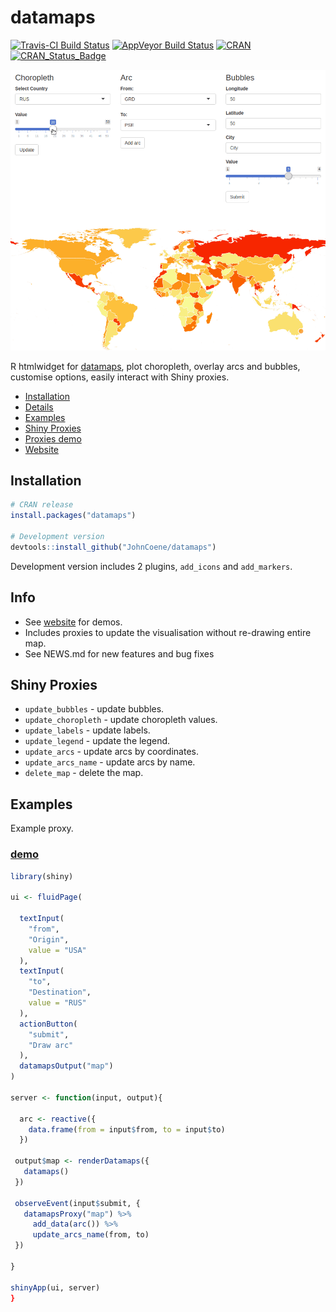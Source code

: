 # datamaps

[![Travis-CI Build Status](https://travis-ci.org/JohnCoene/datamaps.svg?branch=master)](https://travis-ci.org/JohnCoene/datamaps)
[![AppVeyor Build Status](https://ci.appveyor.com/api/projects/status/github/JohnCoene/datamaps?branch=master&svg=true)](https://ci.appveyor.com/project/JohnCoene/datamaps)
[![CRAN](https://img.shields.io/cran/v/datamaps.svg)](https://img.shields.io/cran/v/datamaps.svg)
[![CRAN_Status_Badge](http://cranlogs.r-pkg.org/badges/grand-total/datamaps)](http://cranlogs.r-pkg.org/badges/grand-total/datamaps)

![proxies](https://raw.githubusercontent.com/JohnCoene/projects/master/img/datamaps_proxy.gif)

R htmlwidget for [datamaps](http://datamaps.github.io/), plot choropleth, overlay arcs and bubbles, customise options, easily interact with Shiny proxies.

* [Installation](#installation)
* [Details](#info)
* [Examples](#examples)
* [Shiny Proxies](#shiny-proxies)
* [Proxies demo](http://shiny.john-coene.com/datamaps/)
* [Website](http://datamaps.john-coene.com)

## Installation

```R
# CRAN release
install.packages("datamaps")

# Development version
devtools::install_github("JohnCoene/datamaps")
```

Development version includes 2 plugins, `add_icons` and `add_markers`.

## Info

* See [website](http://datamaps.john-coene.com/) for demos. 
* Includes proxies to update the visualisation without re-drawing entire map.
* See NEWS.md for new features and bug fixes

## Shiny Proxies

* `update_bubbles` - update bubbles.
* `update_choropleth` - update choropleth values.
* `update_labels` - update labels.
* `update_legend` - update the legend.
* `update_arcs` - update arcs by coordinates.
* `update_arcs_name` - update arcs by name.
* `delete_map` - delete the map.

## Examples

Example proxy.

### [demo](http://shiny.john-coene.com/datamaps/)

```R
library(shiny)

ui <- fluidPage(

  textInput(
    "from",
    "Origin",
    value = "USA"
  ),
  textInput(
    "to",
    "Destination",
    value = "RUS"
  ),
  actionButton(
    "submit",
    "Draw arc"
  ),
  datamapsOutput("map")
)

server <- function(input, output){

  arc <- reactive({
    data.frame(from = input$from, to = input$to)
  })

 output$map <- renderDatamaps({
   datamaps()
 })

 observeEvent(input$submit, {
   datamapsProxy("map") %>%
     add_data(arc()) %>%
     update_arcs_name(from, to)
 })

}

shinyApp(ui, server)
}
```
